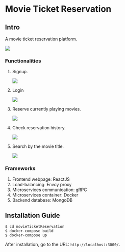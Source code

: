 # Movie Ticket Reservation

## Intro

A movie ticket reservation platform.

![](/Users/zhengmingkai/Desktop/dc_proj/movieTicketReservation/screenshots/HomePage.png)

### Functionalities

1. Signup.
   
   ![](/Users/zhengmingkai/Desktop/dc_proj/movieTicketReservation/screenshots/signup.png)

2. Login
   
   ![](/Users/zhengmingkai/Desktop/dc_proj/movieTicketReservation/screenshots/login.png)

3. Reserve currently playing movies.
   
   ![](/Users/zhengmingkai/Desktop/dc_proj/movieTicketReservation/screenshots/reserve.png)

4. Check reservation history.
   
   ![](/Users/zhengmingkai/Desktop/dc_proj/movieTicketReservation/screenshots/Dashboard.png)

5. Search by the movie title.
   
   ![](/Users/zhengmingkai/Desktop/dc_proj/movieTicketReservation/screenshots/Search.png)

### Frameworks

1. Frontend webpage: ReactJS
2. Load-balancing: Envoy proxy
3. Microservices communication: gRPC
4. Microservices container: Docker
5. Backend database: MongoDB

## Installation Guide

```
$ cd movieTicketReservation
$ docker-compose build
$ docker-compose up
```

After installation, go to the URL: `http://localhost:3000/`.